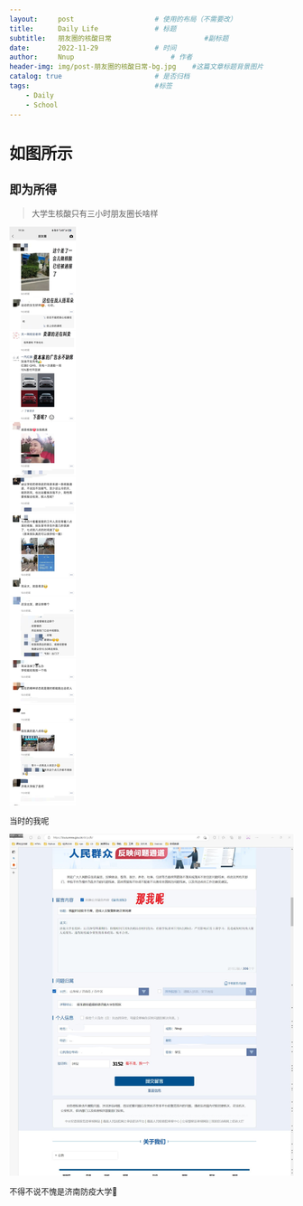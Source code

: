 ```yaml
---
layout:     post   				    # 使用的布局（不需要改）
title:      Daily Life				# 标题 
subtitle:   朋友圈的核酸日常                       #副标题
date:       2022-11-29 				# 时间
author:     Nnup 						# 作者
header-img: img/post-朋友圈的核酸日常-bg.jpg 	#这篇文章标题背景图片
catalog: true 						# 是否归档
tags:								#标签
    - Daily
    - School
---
```

# 如图所示
## 即为所得
> 大学生核酸只有三小时朋友圈长啥样  

![](/img/post-朋友圈的核酸日常-01.jpg "只能上午核酸的朋友圈")  

当时的我呢  

![](/img/post-朋友圈的核酸日常-02.jpg "忙着举报的我")
  
不得不说不愧是济南防疫大学🙂

